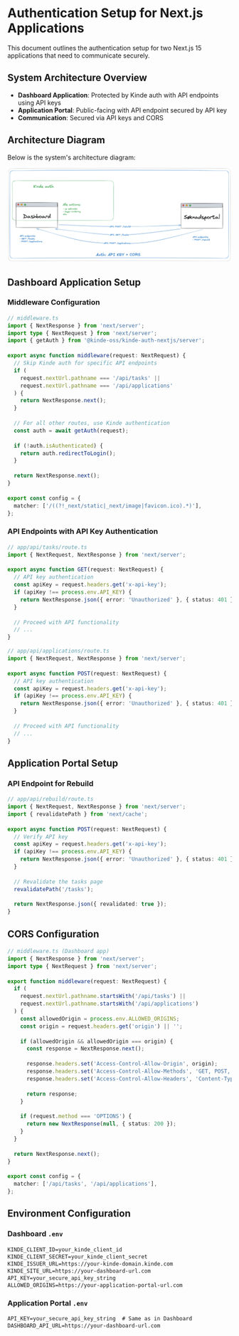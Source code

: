 # Authentication Setup for Next.js Applications

This document outlines the authentication setup for two Next.js 15 applications that need to communicate securely.

## System Architecture Overview

- **Dashboard Application**: Protected by Kinde auth with API endpoints using API keys
- **Application Portal**: Public-facing with API endpoint secured by API key
- **Communication**: Secured via API keys and CORS

## Architecture Diagram

Below is the system's architecture diagram:

![Architecture Diagram](./architecture.png)

## Dashboard Application Setup

### Middleware Configuration

```typescript
// middleware.ts
import { NextResponse } from 'next/server';
import type { NextRequest } from 'next/server';
import { getAuth } from '@kinde-oss/kinde-auth-nextjs/server';

export async function middleware(request: NextRequest) {
  // Skip Kinde auth for specific API endpoints
  if (
    request.nextUrl.pathname === '/api/tasks' ||
    request.nextUrl.pathname === '/api/applications'
  ) {
    return NextResponse.next();
  }

  // For all other routes, use Kinde authentication
  const auth = await getAuth(request);

  if (!auth.isAuthenticated) {
    return auth.redirectToLogin();
  }

  return NextResponse.next();
}

export const config = {
  matcher: ['/((?!_next/static|_next/image|favicon.ico).*)'],
};
```

### API Endpoints with API Key Authentication

```typescript
// app/api/tasks/route.ts
import { NextRequest, NextResponse } from 'next/server';

export async function GET(request: NextRequest) {
  // API key authentication
  const apiKey = request.headers.get('x-api-key');
  if (apiKey !== process.env.API_KEY) {
    return NextResponse.json({ error: 'Unauthorized' }, { status: 401 });
  }

  // Proceed with API functionality
  // ...
}
```

```typescript
// app/api/applications/route.ts
import { NextRequest, NextResponse } from 'next/server';

export async function POST(request: NextRequest) {
  // API key authentication
  const apiKey = request.headers.get('x-api-key');
  if (apiKey !== process.env.API_KEY) {
    return NextResponse.json({ error: 'Unauthorized' }, { status: 401 });
  }

  // Proceed with API functionality
  // ...
}
```

## Application Portal Setup

### API Endpoint for Rebuild

```typescript
// app/api/rebuild/route.ts
import { NextRequest, NextResponse } from 'next/server';
import { revalidatePath } from 'next/cache';

export async function POST(request: NextRequest) {
  // Verify API key
  const apiKey = request.headers.get('x-api-key');
  if (apiKey !== process.env.API_KEY) {
    return NextResponse.json({ error: 'Unauthorized' }, { status: 401 });
  }

  // Revalidate the tasks page
  revalidatePath('/tasks');

  return NextResponse.json({ revalidated: true });
}
```

## CORS Configuration

```typescript
// middleware.ts (Dashboard app)
import { NextResponse } from 'next/server';
import type { NextRequest } from 'next/server';

export function middleware(request: NextRequest) {
  if (
    request.nextUrl.pathname.startsWith('/api/tasks') ||
    request.nextUrl.pathname.startsWith('/api/applications')
  ) {
    const allowedOrigin = process.env.ALLOWED_ORIGINS;
    const origin = request.headers.get('origin') || '';

    if (allowedOrigin && allowedOrigin === origin) {
      const response = NextResponse.next();

      response.headers.set('Access-Control-Allow-Origin', origin);
      response.headers.set('Access-Control-Allow-Methods', 'GET, POST, OPTIONS');
      response.headers.set('Access-Control-Allow-Headers', 'Content-Type, x-api-key');

      return response;
    }

    if (request.method === 'OPTIONS') {
      return new NextResponse(null, { status: 200 });
    }
  }

  return NextResponse.next();
}

export const config = {
  matcher: ['/api/tasks', '/api/applications'],
};
```

## Environment Configuration

### Dashboard `.env`

```
KINDE_CLIENT_ID=your_kinde_client_id
KINDE_CLIENT_SECRET=your_kinde_client_secret
KINDE_ISSUER_URL=https://your-kinde-domain.kinde.com
KINDE_SITE_URL=https://your-dashboard-url.com
API_KEY=your_secure_api_key_string
ALLOWED_ORIGINS=https://your-application-portal-url.com
```

### Application Portal `.env`

```
API_KEY=your_secure_api_key_string  # Same as in Dashboard
DASHBOARD_API_URL=https://your-dashboard-url.com
```
